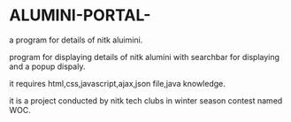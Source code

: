 # ALUMINI-PORTAL-

a program for details of nitk aluimini.

program for displaying details of nitk alumini with searchbar for displaying and a popup dispaly.

it requires html,css,javascript,ajax,json file,java knowledge.

it is a project conducted by nitk tech clubs in winter season contest named WOC.
